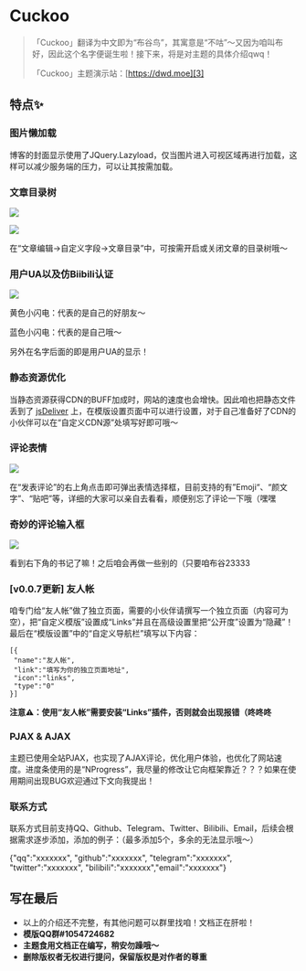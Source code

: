 # Cuckoo

> 「Cuckoo」翻译为中文即为“布谷鸟”，其寓意是“不咕”～又因为咱叫布好，因此这个名字便诞生啦！接下来，将是对主题的具体介绍qwq！
>
> 「Cuckoo」主题演示站：[https://dwd.moe][3]

## 特点✨

### 图片懒加载

博客的封面显示使用了JQuery.Lazyload，仅当图片进入可视区域再进行加载，这样可以减少服务端的压力，可以让其按需加载。

### 文章目录树

![](https://cdn.jsdelivr.net/gh/bhaoo/Bhao-s-Blog@latest/images/uploads/2020/02/3301945240.png)


![](https://cdn.jsdelivr.net/gh/bhaoo/Bhao-s-Blog@latest/images/uploads/2020/02/1326135897.png)

在“文章编辑->自定义字段->文章目录”中，可按需开启或关闭文章的目录树哦～

### 用户UA以及仿Biibili认证

![](https://cdn.jsdelivr.net/gh/bhaoo/Bhao-s-Blog@latest/images/uploads/2020/02/186469640.png)

黄色小闪电：代表的是自己的好朋友～

蓝色小闪电：代表的是自己哦～

另外在名字后面的即是用户UA的显示！

### 静态资源优化

当静态资源获得CDN的BUFF加成时，网站的速度也会增快。因此咱也把静态文件丢到了 [jsDeliver](https://www.jsdelivr.com/) 上，在模版设置页面中可以进行设置，对于自己准备好了CDN的小伙伴可以在“自定义CDN源”处填写好即可哦～

### 评论表情

![](https://cdn.jsdelivr.net/gh/bhaoo/Bhao-s-Blog@latest/images/uploads/2020/02/856444410.png)

在“发表评论”的右上角点击即可弹出表情选择框，目前支持的有”Emoji“、“颜文字”、“贴吧”等，详细的大家可以亲自去看看，顺便别忘了评论一下哦（嘿嘿

### 奇妙的评论输入框

![](https://cdn.jsdelivr.net/gh/bhaoo/Bhao-s-Blog@latest/images/uploads/2020/02/3943972505.png)

看到右下角的书记了嘛！之后咱会再做一些别的（只要咱布谷23333

### [v0.0.7更新] 友人帐

咱专门给“友人帐”做了独立页面，需要的小伙伴请撰写一个独立页面（内容可为空），把“自定义模版”设置成“Links”并且在高级设置里把“公开度”设置为“隐藏”！最后在“模版设置”中的“自定义导航栏”填写以下内容：

```
[{
 "name":"友人帐",
 "link":"填写为你的独立页面地址",
 "icon":"links",
 "type":"0"
}]
```

**注意⚠️：使用“友人帐”需要安装“Links”插件，否则就会出现报错（咚咚咚**

### PJAX & AJAX

主题已使用全站PJAX，也实现了AJAX评论，优化用户体验，也优化了网站速度。进度条使用的是“NProgress”，我尽量的修改让它向框架靠近？？？如果在使用期间出现BUG欢迎通过下文向我提出！

### 联系方式

联系方式目前支持QQ、Github、Telegram、Twitter、Bilibili、Email，后续会根据需求逐步添加，添加的例子：（最多添加5个，多余的无法显示哦～）

{"qq":"xxxxxxx", "github":"xxxxxxx", "telegram":"xxxxxxx", "twitter":"xxxxxxx",
"bilibili":"xxxxxxx","email":"xxxxxxx"}

## 写在最后

- 以上的介绍还不完整，有其他问题可以群里找咱！文档正在肝啦！
- **模版QQ群#1054724682**
- **主题食用文档正在编写，稍安勿躁哦～**
- **删除版权者无权进行提问，保留版权是对作者的尊重**


[1]: https://ohmyga.cn/
[2]: https://qwq.best/
[3]:https://dwd.moe
